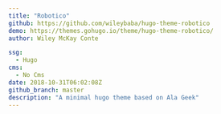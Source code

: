 ```yaml
---
title: "Robotico"
github: https://github.com/wileybaba/hugo-theme-robotico
demo: https://themes.gohugo.io/theme/hugo-theme-robotico/
author: Wiley McKay Conte

ssg:
  - Hugo
cms:
  - No Cms
date: 2018-10-31T06:02:08Z
github_branch: master
description: "A minimal hugo theme based on Ala Geek"
---
```


